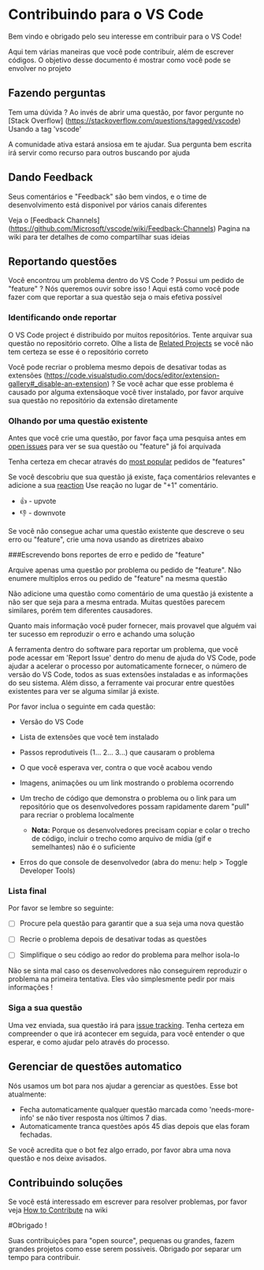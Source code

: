 # Contribuindo para o VS Code

Bem vindo e obrigado pelo seu interesse em contribuir
para o VS Code!

Aqui tem várias maneiras que você pode contribuir,
além de escrever códigos. O objetivo desse documento
é mostrar como você pode se envolver no projeto

## Fazendo perguntas

Tem uma dúvida ? Ao invés de abrir uma questão,
por favor pergunte no [Stack Overflow] (https://stackoverflow.com/questions/tagged/vscode)
Usando a tag 'vscode'

A comunidade ativa estará ansiosa em te ajudar. Sua 
pergunta bem escrita irá servir como recurso para
outros buscando por ajuda

## Dando Feedback

Seus comentários e "Feedback" são bem vindos,
e o time de desenvolvimento está disponivel por
vários canais diferentes

Veja o [Feedback Channels] (https://github.com/Microsoft/vscode/wiki/Feedback-Channels)
Pagina na wiki para ter detalhes de como compartilhar
suas ideias

## Reportando questões

Você encontrou um problema dentro do VS Code ?
Possui um pedido de "feature" ? Nós queremos ouvir
sobre isso ! Aqui está como você pode fazer com que
reportar a sua questão seja o mais efetiva possível

### Identificando onde reportar

O VS Code project é distribuido por muitos repositórios.
Tente arquivar sua questão no repositório correto. Olhe
a lista de [Related Projects](https://github.com/Microsoft/vscode/wiki/Related-Projects)
se você não tem certeza se esse é o repositório correto

Você pode recriar o problema mesmo depois de desativar
todas as extensões (https://code.visualstudio.com/docs/editor/extension-gallery#_disable-an-extension) ?
Se você achar que esse problema é causado por alguma extensãoque você tiver
instalado, por favor arquive sua questão no repositório da
extensão diretamente

### Olhando por uma questão existente

Antes que você crie uma questão, por favor faça
uma pesquisa antes em [open issues](https://github.com/Microsoft/vscode/issues)
para ver se sua questão ou "feature" já foi arquivada

Tenha certeza em checar através do [most popular](https://github.com/Microsoft/vscode/issues?q=is%3Aopen+is%3Aissue+label%3Afeature-request+sort%3Areactions-%2B1-desc)
pedidos de "features"

Se você descobriu que sua questão já existe, faça
comentários relevantes e adicione a sua [reaction](https://github.com/blog/2119-add-reactions-to-pull-requests-issues-and-comments)
Use reação no lugar de "+1" comentário.

* 👍 - upvote
* 👎 - downvote

Se você não consegue achar uma questão existente que descreve o
seu erro ou "feature", crie uma nova usando as diretrizes abaixo

###Escrevendo bons reportes de erro e pedido de "feature"

Arquive apenas uma questão por problema ou pedido de "feature".
Não enumere multiplos erros ou pedido de "feature" na mesma questão

Não adicione uma questão como comentário de uma questão já existente
a não ser que seja para a mesma entrada. Muitas questões parecem
similares, porém tem diferentes causadores.

Quanto mais informação você puder fornecer, mais provavel
que alguém vai ter sucesso em reproduzir o erro e achando uma
solução

A ferramenta dentro do software para reportar um problema, que você
pode acessar em 'Report Issue' dentro do menu de ajuda do VS Code, 
pode ajudar a acelerar o processo por automaticamente fornecer, o 
número de versão do VS Code, todos as suas extensões instaladas e 
as informações do seu sistema. Além disso, a ferramente vai procurar
entre questões existentes para ver se alguma similar já existe.

Por favor inclua o seguinte em cada questão:

* Versão do VS Code

* Lista de extensões que você tem instalado

* Passos reprodutiveis (1... 2... 3...) que causaram o problema

* O que você esperava ver, contra o que você acabou vendo

* Imagens, animações ou um link mostrando o problema ocorrendo

* Um trecho de código que demonstra o problema ou o link para um repositório
que os desenvolvedores possam rapidamente darem "pull" para recriar o problema 
localmente
	* **Nota:** Porque os desenvolvedores precisam copiar e colar o trecho 
de código, incluir o trecho como arquivo de mídia (gif e semelhantes) não é o 
suficiente

* Erros do que console de desenvolvedor (abra do menu:
help > Toggle Developer Tools)

### Lista final

Por favor se lembre so seguinte:

* [ ] Procure pela questão para garantir que a sua seja uma nova questão

* [ ] Recrie o problema depois de desativar todas as questões

* [ ] Simplifique o seu código ao redor do problema para melhor isola-lo

Não se sinta mal caso os desenvolvedores não conseguirem reproduzir o problema na 
primeira tentativa. Eles vão simplesmente pedir por mais informações !

### Siga a sua questão

Uma vez enviada, sua questão irá para [issue tracking](https://github.com/Microsoft/vscode/wiki/Issue-Tracking).
Tenha certeza em compreender o que irá acontecer em seguida, para você entender o que esperar,
e como ajudar pelo através do processo.

## Gerenciar de questões automatico

Nós usamos um bot para nos ajudar a gerenciar as questões. Esse bot
atualmente: 

* Fecha automaticamente qualquer questão marcada como 'needs-more-info' se
não tiver resposta nos últimos 7 dias.
* Automaticamente tranca questões após 45 dias depois que elas foram fechadas.

Se você acredita que o bot fez algo errado, por favor abra uma nova questão e 
nos deixe avisados.

## Contribuindo soluções

Se você está interessado em escrever para resolver problemas, por favor
veja [How to Contribute](https://github.com/Microsoft/vscode/wiki/How-to-Contribute) 
na wiki

#Obrigado !

Suas contribuições para "open source", pequenas ou grandes, fazem grandes
projetos como esse serem possiveis. Obrigado por separar um tempo para
contribuir.